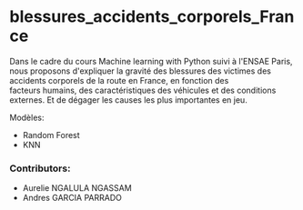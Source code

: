 # blessures_accidents_corporels_France
Dans le cadre du cours Machine learning with Python suivi à l'ENSAE Paris, nous proposons d'expliquer la gravité des blessures des victimes des accidents corporels de la route en France, en fonction des facteurs humains, des caractéristiques des véhicules et des conditions externes. Et de dégager les causes les plus importantes en jeu.

Modèles:
  - Random Forest
  - KNN
  
### Contributors:
- Aurelie NGALULA NGASSAM
- Andres GARCIA PARRADO

